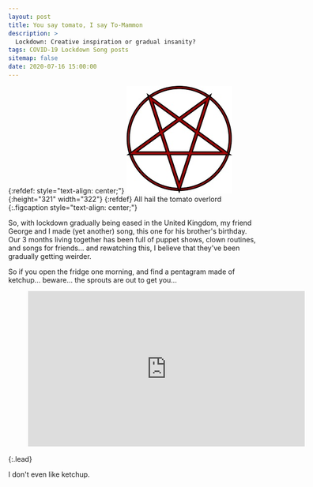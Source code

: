 ```yaml
---
layout: post
title: You say tomato, I say To-Mammon
description: >
  Lockdown: Creative inspiration or gradual insanity?
tags: COVID-19 Lockdown Song posts
sitemap: false
date: 2020-07-16 15:00:00
---
```

{:refdef: style="text-align: center;"}
![Pentagram](/assets/img/Posts/2020-07-16-Pentagram.jpg){:height="321" width="322"}
{:refdef}
All hail the tomato overlord
{:.figcaption style="text-align: center;"}

So, with lockdown gradually being eased in the United Kingdom, my friend George and I made (yet another) song, this one for his brother's birthday. Our 3 months living together has been full of puppet shows, clown routines, and songs for friends... and rewatching this, I believe that they've been gradually getting weirder. 

So if you open the fridge one morning, and find a pentagram made of ketchup... beware... the sprouts are out to get you...

<figure class="video_container"><iframe width="560" height="315" src="https://www.youtube.com/embed/7vmvyybRntY" frameborder="0" allowfullscreen="true"></iframe></figure>
{:.lead}

I don't even like ketchup.


